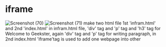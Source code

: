 # iframe
![Screenshot (70)](https://github.com/Bhumikakri/iframe/assets/128302166/fbd80415-a083-4e4e-b608-4af49ec006f7)
![Screenshot (71)](https://github.com/Bhumikakri/iframe/assets/128302166/dfbdb9dc-844b-4be4-a228-e3e5f70f85b0)
make two html file 1st 'infram.html' and 2nd 'index.html'
in infram.html file, 'div' tag and 'p' tag and 'h3' tag for Welcome to Geekster,
again 'div' tag and 'p' tag for writing paragraph,
in 2nd index.html
'iframe'tag is used to add one webpage into other

